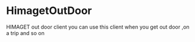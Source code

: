# HimagetOutDoor
HIMAGET out door client
you can use this client when you get out door ,on a trip and so on
